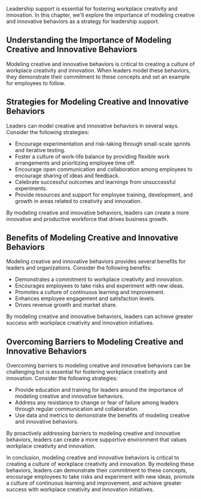 
Leadership support is essential for fostering workplace creativity and innovation. In this chapter, we'll explore the importance of modeling creative and innovative behaviors as a strategy for leadership support.

Understanding the Importance of Modeling Creative and Innovative Behaviors
--------------------------------------------------------------------------

Modeling creative and innovative behaviors is critical to creating a culture of workplace creativity and innovation. When leaders model these behaviors, they demonstrate their commitment to these concepts and set an example for employees to follow.

Strategies for Modeling Creative and Innovative Behaviors
---------------------------------------------------------

Leaders can model creative and innovative behaviors in several ways. Consider the following strategies:

* Encourage experimentation and risk-taking through small-scale sprints and iterative testing.
* Foster a culture of work-life balance by providing flexible work arrangements and prioritizing employee time off.
* Encourage open communication and collaboration among employees to encourage sharing of ideas and feedback.
* Celebrate successful outcomes and learnings from unsuccessful experiments.
* Provide resources and support for employee training, development, and growth in areas related to creativity and innovation.

By modeling creative and innovative behaviors, leaders can create a more innovative and productive workforce that drives business growth.

Benefits of Modeling Creative and Innovative Behaviors
------------------------------------------------------

Modeling creative and innovative behaviors provides several benefits for leaders and organizations. Consider the following benefits:

* Demonstrates a commitment to workplace creativity and innovation.
* Encourages employees to take risks and experiment with new ideas.
* Promotes a culture of continuous learning and improvement.
* Enhances employee engagement and satisfaction levels.
* Drives revenue growth and market share.

By modeling creative and innovative behaviors, leaders can achieve greater success with workplace creativity and innovation initiatives.

Overcoming Barriers to Modeling Creative and Innovative Behaviors
-----------------------------------------------------------------

Overcoming barriers to modeling creative and innovative behaviors can be challenging but is essential for fostering workplace creativity and innovation. Consider the following strategies:

* Provide education and training for leaders around the importance of modeling creative and innovative behaviors.
* Address any resistance to change or fear of failure among leaders through regular communication and collaboration.
* Use data and metrics to demonstrate the benefits of modeling creative and innovative behaviors.

By proactively addressing barriers to modeling creative and innovative behaviors, leaders can create a more supportive environment that values workplace creativity and innovation.

In conclusion, modeling creative and innovative behaviors is critical to creating a culture of workplace creativity and innovation. By modeling these behaviors, leaders can demonstrate their commitment to these concepts, encourage employees to take risks and experiment with new ideas, promote a culture of continuous learning and improvement, and achieve greater success with workplace creativity and innovation initiatives.
